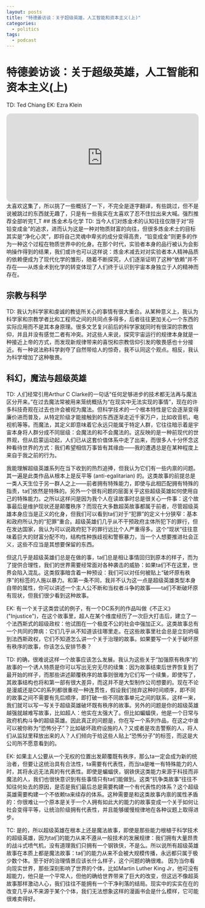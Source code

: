 ```yaml
---
layout: posts
title: "特德姜访谈：关于超级英雄，人工智能和资本主义(上)"
categories:
  - politics
tags:
  - podcast
---
```

# 特德姜访谈：关于超级英雄，人工智能和资本主义(上)
TD: Ted Chiang
EK: Ezra Klein
<iframe style="border-radius:12px" src="https://open.spotify.com/embed/episode/39xUwPrMHiiMKVb0UG5axc?utm_source=generator&theme=0" width="100%" height="232" frameBorder="0" allowfullscreen="" allow="autoplay; clipboard-write; encrypted-media; fullscreen; picture-in-picture"></iframe>
太喜欢这集了，所以挑了一些概括了一下，不完全是逐字翻译，有些跳过，但不是说被跳过的东西就无趣了，只是有一些我实在太喜欢了忍不住拉出来大喊。强烈推荐全部听完T_T
## 炼金术与化学
TD: 当今人们对炼金术的认知往往仅限于对“将铅变成金”的追求，进而认为这是一种对物质财富的向往，但很多炼金术士的目标其实是“净化心灵”，即将自己灵魂中卑劣的成分变得高贵，“铅变成金”则更多的作为一种这个过程在物质世界中的化身。在那个时代，实验者本身的品行被认为会影响操作得到的结果，我们或许也可以这样说：炼金术减去对对实验者本人精神品质的依赖便成为了现代化学的雏形，随着不断探究，人们逐渐证明了这种“依赖”并不存在——从炼金术到化学的转变体现了人们终于认识到宇宙本身独立于人的精神而存在。

## 宗教与科学
TD: 我认为科学家和虔诚的教徒所关心的事情有很大重合。从某种意义上，我认为科学家和宗教学者比和工程师之间的共同点多得多，后者往往更加关心一个东西的实际应用而不是其本身原理。很多文艺复兴前后的科学家就同时有很深的宗教信仰，并且并没有感觉二者有冲突。对这些人来说，探究宇宙运行的规律本身就是一种接近上帝的方式，而发现新规律带来的喜悦和宗教信仰引发的敬畏感也十分接近。有一种说法称科学剥夺了自然带给人的惊奇，我不认同这个观点。相反，我认为科学增加了这种敬畏。

## 科幻，魔法与超级英雄
TD: 人们经常引用Arthur C Clarke的一句话“任何足够进步的技术都无法再与魔法区分开来。”在过去魔法常被用来笼统概括为“在现实中无法实现的事情”，现在的许多科技奇观在过去也许会被视为魔法。但科学技术的一个根本特性是它会逐渐变得廉价进而普及，从特定阶级才能接触到的东西逐渐走近千家万户，比如收音机，电视机等等。而魔法，其定义即意味着它永远只能属于特定人群，它往往暗示着是宇宙本身将人群分成不同层级：会魔法的和不会魔法的。这反映的是一种前现代的世界观，但从启蒙运动起，人们已从这套价值体系中走了出来，而很多人十分怀念这种看待世界的方式：我们希望相信万事皆有其缘由——我的遭遇总是在某种程度上来自于我之前的行为。

我能理解超级英雄系列在当下收到的热烈追捧，但我认为它们有一些内禀的问题。其一遍是此类作品从根本上是反平等 (anti-egalitarian) 的。这类故事的前提总是一类人天生位于另一群人之上——前者拥有特殊能力，即使与此相匹配拥有特殊的指责，ta们依然是特殊的。另外一个很有问题的层面关乎这些超级英雄如何使用自己的特殊能力。之所以这样问是因为我个人在读故事时总是很关心一件事：这个故事最后是维护现状还是颠覆秩序？而现在大多数超英故事都属于前者，尽管超级英雄本身应当是正义的化身，但我们可以看到ta们对于“犯罪”的定义十分狭窄：基本和政府所认为的“犯罪”重合。超级英雄们几乎从不干预政府主体所犯下的罪行，但在发达国家，我认为可以说政府犯下的罪行远比个人严重得多。这个“现状”往往意味着巨大的财富分配不均，结构性种族歧视和警察暴力，当一个人想要推进社会正义，这些不应当是其想要保留的东西。

但这几乎是超级英雄们总是在做的事，ta们总是相让事情回归到原本的样子，而为了提供合理性，我们的世界需要经常面对各种袭击的威胁：如果ta们不在这里，世界会陷入混乱。这类叙事暗含着一种预设：我们可以对任何被贴上“破坏原有秩序”的标签的人施以暴力。和第一条不同，我并不认为这一点是超级英雄类型本身自带的属性，你可以讲述一个主人公不断和当权者斗争的故事——ta们不断破坏原有现状，但我们很少看到这种故事。

EK: 有一个关于这类尝试的例子，有一个DC系列的作品叫做《不正义》("Injustice")，在这个故事里，超人在某个维度经历了一次巨大打击后，建立了一个法西斯式的超级政权：他试图在一个极度不公的社会中强加正义。这类故事总有一个共同的弊病：它们几乎从不知道该往哪里走。在这些故事里社会总是立刻坍塌到法西斯政权，它们不知道怎么讲一个关于治理的故事。如果要写一个关于破坏原有秩序的故事，你该怎么安排节奏？

TD: 的确，很难说这样一个故事应该怎么发展。我认为这些关于“加强原有秩序”的故事的一个诱人特质是你可以写出无穷无尽的续集：因为故事结束后世界恢复到了最开始的样子，而那些讲述颠覆秩序的故事则很难为它们写一个续集，即使写了，其故事结构也将和第一部有很大差异，而这并不是大型制作公司想要的。现在不论是漫威还是DC的系列都很重视一种连贯性，假设我们抛弃这种时间顺序，即不同的故事之间不需要有先后顺序，即打破一些不同故事单元之间的联系，这样一来，我们就可以写一写关于超级英雄破坏既有秩序的故事。另外的问题是你的超级英雄越强就越难写故事，比如超人：他实在太强大了。但比如蝙蝠侠，他是一个日常与政府机构斗争的超级英雄。因此真正的问题是，你在写一个系列作品，在这之中谁可以被你称为“恐怖分子”？比如破坏政府设施的人？又或者是攻击警察的人，将人们从监狱里释放出来的人？人们倾向于给这些人贴上“恐怖分子”的标签，而这是大公司所不愿意看到的。

EK: 如果主人公要从一个无权的位置出发颠覆既有秩序，那么ta一定会成为新的统治者，但要让这统治具有合法性，ta需要有代表性，而当ta是唯一有特殊能力的人时，其将永远无法真的有代表性。即使是蝙蝠侠，钢铁侠这类能力来源于科技而非魔法的人，我们也很快意识到有些事情只有ta们能做到。这类“抗争类故事”往往不知往何处去的原因，是否是我们最后总是需要构建一个有代表性的体系？这个超级英雄需要构建一个不依赖ta来续存的体系。这种需要是和这类故事内禀的属性矛盾的：你很难让一个原本是关于一个人拥有如此大的能力的故事变成一个关于如何让社会变得平等，让统治阶级拥有代表性，并且能够缓慢规律地在各种议题上取得进步。

TC: 是的，所以超级英雄在根本上还是魔法故事，即使是那些能力根植于科学技术的超级英雄，因为ta们的能力从来不遵从一般技术的发展规律：我们拥有大量昂贵的战斗式喷气机，没有道理我们只拥有一个钢铁侠，不是么。所以说所有超级英雄故事在本质上都是魔法故事：ta们的能力从来不会被大规模传播，永远都只属于极少数个体。至于好的治理情景应该长什么样子，这个问题的确很难。
因为当你看向现实世界，那些深刻影响了世界的个体，比如Martin Luther King Jr，他可没有超能力，他只是一个平常人，但他的确给世界带来了巨大的改变，但这远不像超英故事那样激动人心，我们往往不能拥有一个干净利落的结局。现实中的实实在在的改变几乎从不来源于某个个体，我们无法想象这样的漫画书会是什么模样，它可能很难卖得好。